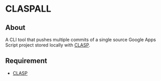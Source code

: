 # CLASPALL

## About 
A CLI tool that pushes multiple commits of a single source Google Apps Script project stored locally with [CLASP](https://github.com/google/clasp).

## Requirement

- [CLASP](https://github.com/google/clasp)




